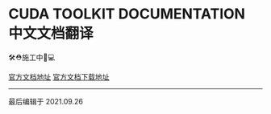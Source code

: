 # CUDA TOOLKIT DOCUMENTATION 中文文档翻译

🛠⛑施工中🔬💻

[官方文档地址](https://docs.nvidia.com/cuda/cuda-c-programming-guide/index.html)
[官方文档下载地址](./bookDownload.md)

- - -
最后编辑于 2021.09.26